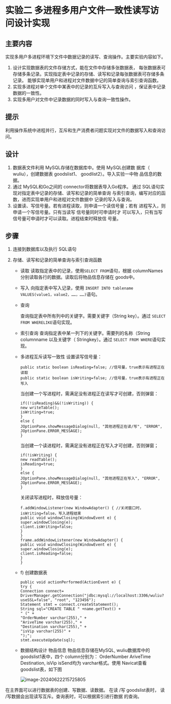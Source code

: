 # 实验二 多进程多用户文件一致性读写访问设计实现
## 主要内容

实现多用户多进程环境下文件中数据记录的读写、查询操作。主要实验内容如下。 

1. 设计实现数据表的文件存储方式，能在文件中存储多张数据表， 每张数据表可存储多条记录。实现指定表中记录的存储、读写和记录每张数据表可存储多条记录。 能够实现单用户和进程对文件数据中记的简单查询与索引查询函数。 
2. 实现多进程对单个文件中某表中的记录的互斥写入与查询访问 ，保证表中记录数据的一致性。 
3. 实现多用户对文件中记录数据的同时写入与查询一致性操作。

## 提示 

利用操作系统中进程并行，互斥和生产消费者问题实现对文件的数据写入和查询访问。 

## 设计

1. 数据表文件利用 MySQL存储在数据库中。使用 MySQL创建数
   据库（ wuliu），创建数据表 goodslist1、 goodlist2）。导入实验一中物
   品信息的数据。
2. 通过 MySQL和Go之间的 connector将数据表导入Go程序。
   通过 SQL语句实现对指定表中记录的存储、读写和记录的简单查询
   与索引查询，编写对应的函数，进而实现单用户和进程对文件数据中
   记录的写入与查询。
3. 设置读、写信号量。若有进程读取，则申请一个读信号量；若有
   进程写入，则申请一个写信号量。只有当读写 信号量同时可申请时才
   可以写入，只有当写信号量可申请时才可以读取。进程结束时释放信
   号量。

## 步骤

1. 连接到数据库以及执行 SQL语句 

2. 存储、读写和记录的简单查询与索引查询函数

   * 读取
     读取指定表中的记录，使用`SELECT FROM`语句，根据 columnNames分别读取各行的数据。读取后将物品信息存储在 goods中。

   * 写入
     向指定表中写入记录，使用
     `INSERT INTO tablename VALUES(value1，value2，……，……)`语句。

   * 查询

     查询指定表中所有列中的关键字。需要关键字（String key）。通过
     `SELECT FROM WHERELIKE`语句实现。

   * 索引查询
     查询指定表中某一列下的关键字。需要列的名称（String columnname
     以及关键字（ Stringkey）。通过 `SELECT FROM WHERE`语句实现。

   * 多进程互斥读写一致性
     设置读写信号量：

     ```
     public static boolean isReading=false; //信号量，true表示有进程正在读取
     public static boolean isWriting=false; //信号量，true表示有进程正在写入
     ```

     当创建一个写进程时，需满足没有进程正在读写才可创建，否则弹窗：

     ```
     if((!isReading)&&(!isWriting)) {
     new writeTable();
     isWriting=true;
     }
     else {
     JOptionPane.showMessageDialog(null, "其他进程正在读/写", "ERROR", JOptionPane.ERROR_MESSAGE);
     }
     ```

     当创建一个读进程时，需满足没有进程正在写入才可创建，否则弹窗；

     ```
     if(!isWriting) {
     new readTable();
     isReading=true;
     }
     else {
     JOptionPane.showMessageDialog(null, "其他进程正在写入", "ERROR", JOptionPane.ERROR_MESSAGE);
     }
     ```

     关闭读写进程时，释放信号量：

     ```
     f.addWindowListener(new WindowAdapter() { //关闭窗口时，isWriting=false，写入进程结束
     public void windowClosing(WindowEvent e) {
     super.windowClosing(e);
     client.isWriting=false;
     }
     }
     frame.addWindowListener(new WindowAdapter() {
     public void windowClosing(WindowEvent e) {
     super.windowClosing(e);
     client.isReading=false;
     }
     }
     ```

   * f) 创建数据表

     ```
     public void actionPerformed(ActionEvent e) {
     try {
     Connection connect= DriverManager.getConnection("jdbc:mysql://localhost:3306/wuliu?useSSL=false", "root", "123456");
     Statement stmt = connect.createStatement();
     String sql="CREATE TABLE " +name.getText() +
     " (" +
     "OrderNumber varchar(255)," +
     "AriveTime varchar(255)," +
     "Destination varchar(255)," +
     "isVip varchar(255)" +
     ");";
     stmt.executeUpdate(sql);
     ```

   * 数据结构设计
     物品信息
     物品信息存储在MySQL, wuliu数据库中的 goodslist1表中，四个
     column分别为： OrderNumber AriveTime Destination, isVip isSend均为 varchar格式。使用 Navicat查看 goodslist表，如下图

     ![image-20240622215725805](D:\Desktop\myfile\system\doc\assets\image-20240622215725805.png)

在主界面可以进行数据表的创建、写数据、读数据。
在读 /写 goodslist表时， 读 /写数据会出现读写互斥。查询表时，可以根据索引进行数据
的查询。